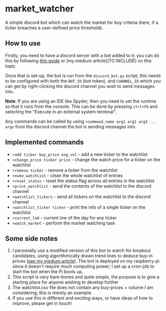 # market_watcher

A simple discord bot which can watch the market for buy criteria (here, if a ticker breaches a user-defined price threshold). 

## How to use
Firstly, you need to have a discord server with a bot added to it; you can do this by following [this guide](https://discordpy.readthedocs.io/en/stable/discord.html) or [my medium article](TO INCLUDE) on this topic.

Once that is set-up, the bot is run from the `discord_bot.py` script, this needs to be configured with both the `BOT_ID` (bot token), and `CHANNEL_ID` which you can get by right-clicking the discord channel you wish to send messages into.

**Note**: If you are using an IDE like Spyder, then you need to set the runtime so that it runs from the console. This can be done by pressing `ctrl+F6` and selecting the "Execute in an external system terminal".

Any commands can be called by using `>command_name arg1 arg2 arg3 ... argn` from the discord channel the bot is sending messages into.

## Implemented commands
- `>add ticker buy_price avg_vol` - add a new ticker to the watchlist
- `>change_price ticker price` - change the watch price for a ticker on the watchlist
- `>remove ticker` - remove a ticker from the watchlist
- `>nuke_watchlist` - clean the whole watchlist of entries
- `>reset_status` - reset the status flag across all entries in the watchlist
- `>print_watchlist` - send the contents of the watchlist to the discord channel
- `>watchlist_tickers` - send all tickers on the watchlist to the discord channel
- `>watchlist_ticker ticker` - print the info of a single ticker on the watchlist
- `>current_lod` - current low of the day for any ticker
- `>watch_market` - perform the market watching task

## Some side notes
1. I personally use a modified version of this bot to watch for breakout candidates, using algorithmically drawn trend lines to deduce buy-in prices ([see my medium article](https://medium.com/@dannygrovesn7/creating-stock-market-trend-lines-in-35-lines-of-python-865906d5ecef)). The bot is deployed on my raspberry-pi since it doesn't require much computing power; I set up a cron-job to start the bot when the Pi boots up.
2. This script is very bare-bones and quite simple, the purpose is to give a starting place for anyone wishing to develop further
3. The watchlist.csv file does not contain any buy-prices + volume I am considering; this is merely an example.
4. If you use this in different and exciting ways, or have ideas of how to improve, please get in touch!
